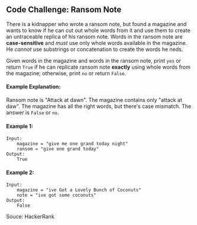 ## Code Challenge: Ransom Note
There is a kidnapper who wrote a ransom note, but found a magazine and wants to know if he can cut out whole words from it and use them to create an untraceable replica of his ransom note. 
Words in the ransom note are **case-sensitive** and *must* use only whole words available in the magazine. He *cannot* use substrings or concatenation to create the words he neds.

Given words in the magazine and words in the ransom note, print `yes` or return `True` if he can replicate ransom note **exactly** using whole words from the magazine; otherwise, print `no` or return `False`. 

#### Example Explanation:
Ransom note is "Attack at dawn". The magazine contains only "attack at daw". The magazine has all the right words, but there's case mismatch. The answer is `False` or `no`. 

#### Example 1:
```
Input: 
    magazine = "give me one grand today night"
    ransom = "give one grand today"
Output:
    True
```

#### Example 2:
```
Input:
    magazine = "ive Got a Lovely Bunch of Coconuts"
    note = "ive got some coconuts"
Output: 
    False
```

Souce: HackerRank